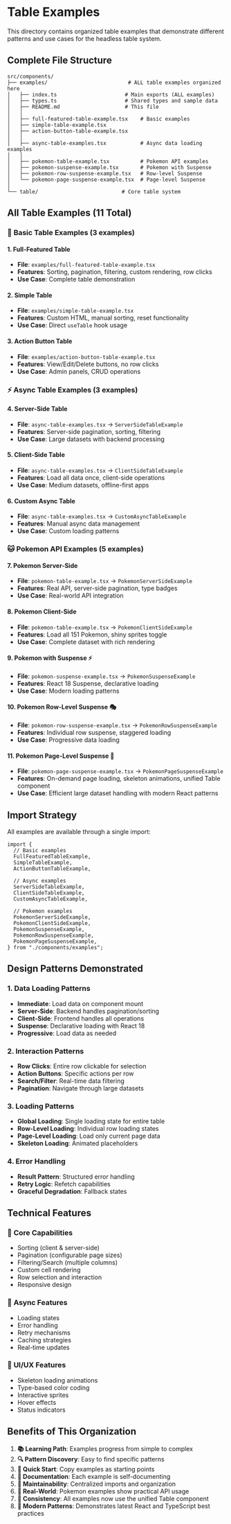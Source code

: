 # Table Examples

This directory contains organized table examples that demonstrate different patterns and use cases for the headless table system.

## Complete File Structure

```
src/components/
├── examples/                          # ALL table examples organized here
│   ├── index.ts                      # Main exports (ALL examples)
│   ├── types.ts                      # Shared types and sample data
│   ├── README.md                     # This file
│   │
│   ├── full-featured-table-example.tsx    # Basic examples
│   ├── simple-table-example.tsx
│   ├── action-button-table-example.tsx
│   │
│   ├── async-table-examples.tsx           # Async data loading examples
│   │
│   ├── pokemon-table-example.tsx          # Pokemon API examples
│   ├── pokemon-suspense-example.tsx       # Pokemon with Suspense
│   ├── pokemon-row-suspense-example.tsx   # Row-level Suspense
│   └── pokemon-page-suspense-example.tsx  # Page-level Suspense
│
└── table/                           # Core table system
```

## All Table Examples (11 Total)

### 🔧 **Basic Table Examples** (3 examples)

#### 1. Full-Featured Table
- **File**: `examples/full-featured-table-example.tsx`
- **Features**: Sorting, pagination, filtering, custom rendering, row clicks
- **Use Case**: Complete table demonstration

#### 2. Simple Table  
- **File**: `examples/simple-table-example.tsx`
- **Features**: Custom HTML, manual sorting, reset functionality
- **Use Case**: Direct `useTable` hook usage

#### 3. Action Button Table
- **File**: `examples/action-button-table-example.tsx`
- **Features**: View/Edit/Delete buttons, no row clicks
- **Use Case**: Admin panels, CRUD operations

### ⚡ **Async Table Examples** (3 examples)

#### 4. Server-Side Table
- **File**: `async-table-examples.tsx` → `ServerSideTableExample`
- **Features**: Server-side pagination, sorting, filtering
- **Use Case**: Large datasets with backend processing

#### 5. Client-Side Table
- **File**: `async-table-examples.tsx` → `ClientSideTableExample`
- **Features**: Load all data once, client-side operations
- **Use Case**: Medium datasets, offline-first apps

#### 6. Custom Async Table
- **File**: `async-table-examples.tsx` → `CustomAsyncTableExample`
- **Features**: Manual async data management
- **Use Case**: Custom loading patterns

### 🐱 **Pokemon API Examples** (5 examples)

#### 7. Pokemon Server-Side
- **File**: `pokemon-table-example.tsx` → `PokemonServerSideExample`
- **Features**: Real API, server-side pagination, type badges
- **Use Case**: Real-world API integration

#### 8. Pokemon Client-Side
- **File**: `pokemon-table-example.tsx` → `PokemonClientSideExample`
- **Features**: Load all 151 Pokemon, shiny sprites toggle
- **Use Case**: Complete dataset with rich rendering

#### 9. Pokemon with Suspense ⚡
- **File**: `pokemon-suspense-example.tsx` → `PokemonSuspenseExample`
- **Features**: React 18 Suspense, declarative loading
- **Use Case**: Modern loading patterns

#### 10. Pokemon Row-Level Suspense 🎭
- **File**: `pokemon-row-suspense-example.tsx` → `PokemonRowSuspenseExample`
- **Features**: Individual row suspense, staggered loading
- **Use Case**: Progressive data loading

#### 11. Pokemon Page-Level Suspense 📄
- **File**: `pokemon-page-suspense-example.tsx` → `PokemonPageSuspenseExample`
- **Features**: On-demand page loading, skeleton animations, unified Table component
- **Use Case**: Efficient large dataset handling with modern React patterns

## Import Strategy

All examples are available through a single import:

```tsx
import {
  // Basic examples
  FullFeaturedTableExample,
  SimpleTableExample,
  ActionButtonTableExample,
  
  // Async examples
  ServerSideTableExample,
  ClientSideTableExample,
  CustomAsyncTableExample,
  
  // Pokemon examples
  PokemonServerSideExample,
  PokemonClientSideExample,
  PokemonSuspenseExample,
  PokemonRowSuspenseExample,
  PokemonPageSuspenseExample,
} from "./components/examples";
```

## Design Patterns Demonstrated

### 1. **Data Loading Patterns**
- **Immediate**: Load data on component mount
- **Server-Side**: Backend handles pagination/sorting
- **Client-Side**: Frontend handles all operations
- **Suspense**: Declarative loading with React 18
- **Progressive**: Load data as needed

### 2. **Interaction Patterns**
- **Row Clicks**: Entire row clickable for selection
- **Action Buttons**: Specific actions per row
- **Search/Filter**: Real-time data filtering
- **Pagination**: Navigate through large datasets

### 3. **Loading Patterns**
- **Global Loading**: Single loading state for entire table
- **Row-Level Loading**: Individual row loading states
- **Page-Level Loading**: Load only current page data
- **Skeleton Loading**: Animated placeholders

### 4. **Error Handling**
- **Result Pattern**: Structured error handling
- **Retry Logic**: Refetch capabilities
- **Graceful Degradation**: Fallback states

## Technical Features

### 🎯 **Core Capabilities**
- Sorting (client & server-side)
- Pagination (configurable page sizes)
- Filtering/Search (multiple columns)
- Custom cell rendering
- Row selection and interaction
- Responsive design

### 🔄 **Async Features**
- Loading states
- Error handling
- Retry mechanisms
- Caching strategies
- Real-time updates

### 🎨 **UI/UX Features**
- Skeleton loading animations
- Type-based color coding
- Interactive sprites
- Hover effects
- Status indicators

## Benefits of This Organization

1. **📚 Learning Path**: Examples progress from simple to complex
2. **🔍 Pattern Discovery**: Easy to find specific patterns
3. **🚀 Quick Start**: Copy examples as starting points
4. **📖 Documentation**: Each example is self-documenting
5. **🔧 Maintainability**: Centralized imports and organization
6. **🎯 Real-World**: Pokemon examples show practical API usage
7. **🔄 Consistency**: All examples now use the unified Table component
8. **🎨 Modern Patterns**: Demonstrates latest React and TypeScript best practices 